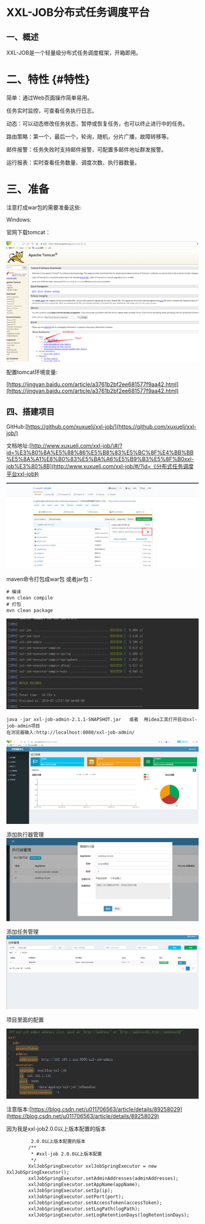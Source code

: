 # XXL-JOB分布式任务调度平台

## 一、概述

XXL-JOB是一个轻量级分布式任务调度框架，开箱即用。

# 二、特性 {#特性}

简单：通过Web页面操作简单易用。

任务实时监控，可查看任务执行日志。

动态：可以动态修改任务状态，暂停或恢复任务，也可以终止进行中的任务。

路由策略：第一个，最后一个，轮询，随机，分片广播，故障转移等。

邮件报警：任务失败时支持邮件报警，可配置多邮件地址群发报警。

运行报表：实时查看任务数量、调度次数、执行器数量。

# 三、准备

注意打成war包的需要准备这些:

Windows:

官网下载tomcat：

![](/assets/微信截图_20190712173009.png)

配置tomcat环境变量:

[https://jingyan.baidu.com/article/a3761b2bf2ee681577f9aa42.html](https://jingyan.baidu.com/article/a3761b2bf2ee681577f9aa42.html)

## 四、搭建项目

GitHub:[https://github.com/xuxueli/xxl-job/](https://github.com/xuxueli/xxl-job/)

文档地址:[http://www.xuxueli.com/xxl-job/\#/?id=%E3%80%8A%E5%88%86%E5%B8%83%E5%BC%8F%E4%BB%BB%E5%8A%A1%E8%B0%83%E5%BA%A6%E5%B9%B3%E5%8F%B0xxl-job%E3%80%8B](http://www.xuxueli.com/xxl-job/#/?id=《分布式任务调度平台xxl-job》)

![](/assets/微信截图_20190712172637.png)

maven命令打包成war包 或者jar包：

```
# 编译
mvn clean compile
# 打包 
mvn clean package
```

![](/assets/微信截图_20190712174255.png)

```
java -jar xxl-job-admin-2.1.1-SNAPSHOT.jar   或者  用idea工具打开启动xxl-job-admin项目
在浏览器输入:http://localhost:8080/xxl-job-admin/
```

![](/assets/微信截图_20190712182859.png)

添加执行器管理![](/assets/微信截图_20190715093751.png)

添加任务管理![](/assets/微信截图_20190715093810.png)

项目里面的配置

![](/assets/微信截图_20190715095844.png)

注意版本:[https://blog.csdn.net/u011706563/article/details/89258029](https://blog.csdn.net/u011706563/article/details/89258029)

因为我是xxl-job2.0.0以上版本配置的版本

```
         2.0.0以上版本配置的版本
        /**
         * #xxl-job 2.0.0以上版本配置
         */
        XxlJobSpringExecutor xxlJobSpringExecutor = new XxlJobSpringExecutor();
        xxlJobSpringExecutor.setAdminAddresses(adminAddresses);
        xxlJobSpringExecutor.setAppName(appName);
        xxlJobSpringExecutor.setIp(ip);
        xxlJobSpringExecutor.setPort(port);
        xxlJobSpringExecutor.setAccessToken(accessToken);
        xxlJobSpringExecutor.setLogPath(logPath);
        xxlJobSpringExecutor.setLogRetentionDays(logRetentionDays);
```



